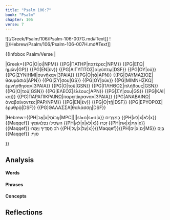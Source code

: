 ```yaml
---
title: "Psalm 106:7"
book: "Psalm"
chapter: 106
verse: 7
---
```

![[/Greek/Psalm/106/Psalm-106-007G.md#Text]]
![[/Hebrew/Psalm/106/Psalm-106-007H.md#Text]]

{{Infobox Psalm/Verse |
  
  
|Greek={{PG|Ο|οἱ|NPM}} {{PG|ΠΑΤΗΡ|πατέρες|NPM}} {{PG|ΕΓΩ|ἡμῶν|GP}} {{PG|ΕΝ|ἐν}} {{PG|ΑΙΓΥΠΤΟΣ|αἰγύπτῳ|DSF}} {{PG|ΟΥ|οὐ}} {{PG|ΣΥΝΙΗΜΙ|συνῆκαν|3PAIA}} {{PG|Ο|τὰ|APN}} {{PG|ΘΑΥΜΑΣΙΟΣ|θαυμάσιά|APN}} {{PG|ΣΥ|σου|GS}} {{PG|ΟΥ|οὐκ}} {{PG|ΜΙΜΝΗΣΚΩ|ἐμνήσθησαν|3PAIA}} {{PG|Ο|τοῦ|GSN}} {{PG|ΠΛΗΘΟΣ|πλήθους|GSN}} {{PG|Ο|τοῦ|GSN}} {{PG|ΕΛΕΟΣ|ἐλέους|APN}} {{PG|ΣΥ|σου|GS}} {{PG|ΚΑΙ|καὶ}} {{PG|ΠΑΡΑΠΙΚΡΑΙΝΩ|παρεπίκραναν|3PAIA}} {{PG|ΑΝΑΒΑΙΝΩ|ἀναβαίνοντες|PAP/NPM}} {{PG|ΕΝ|ἐν}} {{PG|Ο|τῇ|DSF}} {{PG|ΕΡΥΘΡΟΣ|ἐρυθρᾷ|DSF}} {{PG|ΘΑΛΑΣΣΑ|θαλάσσῃ|DSF}}

|Hebrew={{PH|אָב|x|אֲבוֹתֵי|MPC||||sl=נו|s=נוּ|x}}
בְמִצְרַיִם
{{PH|לא|x|לֹא|x}}{{Maqqef}}
הִשְׂכִּילוּ
נִפְלְאוֹתֶיךָ
{{PH|לא|x|לֹא|x}}
זָכְרוּ
{{PH|אֵת|x|אֶת|x}}{{Maqqef}}
רֹב
חֲסָדֶיךָ
וַיַּמְרוּ
{{PH|עָל|x|עַל|x}}{{Maqqef}}{{PH|ים|x|יָם|MS}}
בְּיַם
{{Maqqef}}
סוּף
׃

}}

## Analysis

#### Words

#### Phrases

#### Concepts

## Reflections
